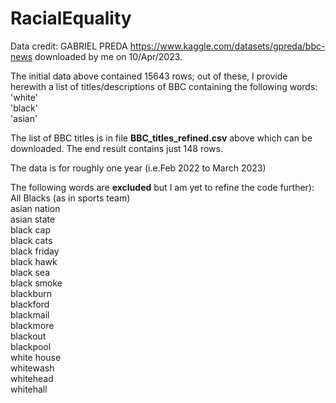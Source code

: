 # RacialEquality

Data credit: GABRIEL PREDA  https://www.kaggle.com/datasets/gpreda/bbc-news downloaded by me on 10/Apr/2023.

The initial data above contained 15643 rows; out of these, I provide herewith a list of titles/descriptions of BBC containing the following words:   
'white'  
'black'  
'asian'   

The list of BBC titles is in file **BBC_titles_refined.csv** above which can be downloaded. The end result contains just 148 rows.

The data is for roughly one year (i.e.Feb 2022 to March 2023)

The following words are **excluded** but I am yet to refine the code further):  
All Blacks (as in sports team)  
asian nation   
asian state  
black cap  
black cats  
black friday  
black hawk  
black sea  
black smoke  
blackburn  
blackford  
blackmail  
blackmore  
blackout  
blackpool  
white house  
whitewash  
whitehead  
whitehall  
